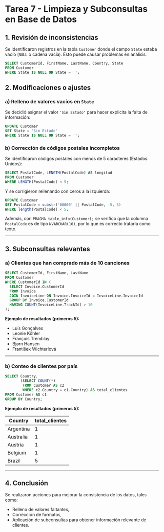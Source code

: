 # Tarea 7 - Limpieza y Subconsultas en Base de Datos

## 1. Revisión de inconsistencias

Se identificaron registros en la tabla `Customer` donde el campo `State` estaba vacío (`NULL` o cadena vacía). Esto puede causar problemas en análisis.

```sql
SELECT CustomerId, FirstName, LastName, Country, State
FROM Customer
WHERE State IS NULL OR State = '';
```

## 2. Modificaciones o ajustes

### a) Relleno de valores vacíos en `State`

Se decidió asignar el valor `'Sin Estado'` para hacer explícita la falta de información:

```sql
UPDATE Customer
SET State = 'Sin Estado'
WHERE State IS NULL OR State = '';
```

### b) Corrección de códigos postales incompletos

Se identificaron códigos postales con menos de 5 caracteres (Estados Unidos):

```sql
SELECT PostalCode, LENGTH(PostalCode) AS longitud
FROM Customer
WHERE LENGTH(PostalCode) < 5;
```

Y se corrigieron rellenando con ceros a la izquierda:

```sql
UPDATE Customer
SET PostalCode = substr('00000' || PostalCode, -5, 5)
WHERE length(PostalCode) < 5;
```

Además, con `PRAGMA table_info(Customer);` se verificó que la columna `PostalCode` es de tipo `NVARCHAR(10)`, por lo que es correcto tratarla como texto.

---

## 3. Subconsultas relevantes

### a) Clientes que han comprado más de 10 canciones

```sql
SELECT CustomerId, FirstName, LastName
FROM Customer
WHERE CustomerId IN (
  SELECT Invoice.CustomerId
  FROM Invoice
  JOIN InvoiceLine ON Invoice.InvoiceId = InvoiceLine.InvoiceId
  GROUP BY Invoice.CustomerId
  HAVING COUNT(InvoiceLine.TrackId) > 10
);
```

**Ejemplo de resultados (primeros 5):**
- Luís Gonçalves
- Leonie Köhler
- François Tremblay
- Bjørn Hansen
- František Wichterlová

---

### b) Conteo de clientes por país

```sql
SELECT Country, 
       (SELECT COUNT(*) 
        FROM Customer AS c2 
        WHERE c2.Country = c1.Country) AS total_clientes
FROM Customer AS c1
GROUP BY Country;
```

**Ejemplo de resultados (primeros 5):**

| Country    | total_clientes |
|------------|----------------|
| Argentina  | 1              |
| Australia  | 1              |
| Austria    | 1              |
| Belgium    | 1              |
| Brazil     | 5              |

---

## 4. Conclusión

Se realizaron acciones para mejorar la consistencia de los datos, tales como:
- Relleno de valores faltantes,
- Corrección de formatos,
- Aplicación de subconsultas para obtener información relevante de clientes.

